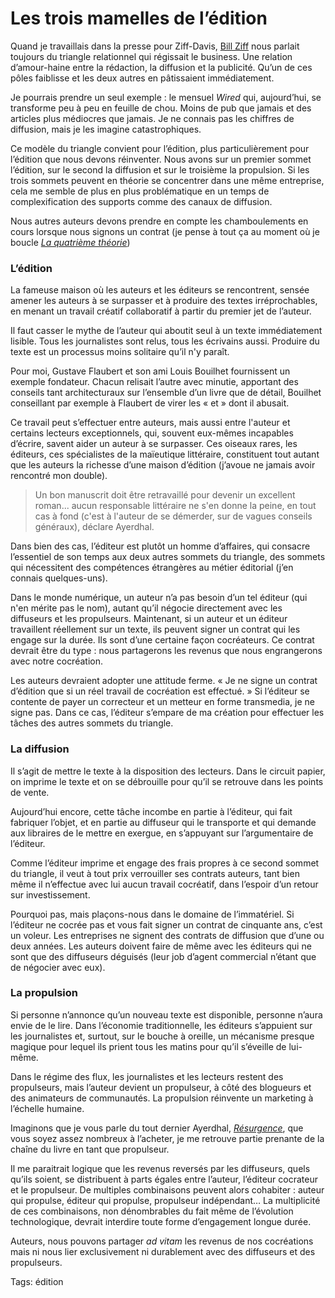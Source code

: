 # Les trois mamelles de l’édition

Quand je travaillais dans la presse pour Ziff-Davis, [Bill Ziff](http://en.wikipedia.org/wiki/William_Bernard_Ziff,_Jr.) nous parlait toujours du triangle relationnel qui régissait le business. Une relation d’amour-haine entre la rédaction, la diffusion et la publicité. Qu’un de ces pôles faiblisse et les deux autres en pâtissaient immédiatement.<span id="more-15755"></span>

Je pourrais prendre un seul exemple : le mensuel *Wired* qui, aujourd’hui, se transforme peu à peu en feuille de chou. Moins de pub que jamais et des articles plus médiocres que jamais. Je ne connais pas les chiffres de diffusion, mais je les imagine catastrophiques.

Ce modèle du triangle convient pour l’édition, plus particulièrement pour l’édition que nous devons réinventer. Nous avons sur un premier sommet l’édition, sur le second la diffusion et sur le troisième la propulsion. Si les trois sommets peuvent en théorie se concentrer dans une même entreprise, cela me semble de plus en plus problématique en un temps de complexification des supports comme des canaux de diffusion.

Nous autres auteurs devons prendre en compte les chamboulements en cours lorsque nous signons un contrat (je pense à tout ça au moment où je boucle [*La quatrième théorie*](http://blog.tcrouzet.com/la-quatrieme-theorie/))

### L’édition

La fameuse maison où les auteurs et les éditeurs se rencontrent, sensée amener les auteurs à se surpasser et à produire des textes irréprochables, en menant un travail créatif collaboratif à partir du premier jet de l’auteur.

Il faut casser le mythe de l’auteur qui aboutit seul à un texte immédiatement lisible. Tous les journalistes sont relus, tous les écrivains aussi. Produire du texte est un processus moins solitaire qu’il n'y paraît.

Pour moi, Gustave Flaubert et son ami Louis Bouilhet fournissent un exemple fondateur. Chacun relisait l’autre avec minutie, apportant des conseils tant architecturaux sur l’ensemble d’un livre que de détail, Bouilhet conseillant par exemple à Flaubert de virer les « et » dont il abusait.

Ce travail peut s’effectuer entre auteurs, mais aussi entre l'auteur et certains lecteurs exceptionnels, qui, souvent eux-mêmes incapables d’écrire, savent aider un auteur à se surpasser. Ces oiseaux rares, les éditeurs, ces spécialistes de la maïeutique littéraire, constituent tout autant que les auteurs la richesse d’une maison d’édition (j’avoue ne jamais avoir rencontré mon double).

> Un bon manuscrit doit être retravaillé pour devenir un excellent roman... aucun responsable littéraire ne s'en donne la peine, en tout cas à fond (c'est à l'auteur de se démerder, sur de vagues conseils généraux), déclare Ayerdhal.

Dans bien des cas, l’éditeur est plutôt un homme d’affaires, qui consacre l’essentiel de son temps aux deux autres sommets du triangle, des sommets qui nécessitent des compétences étrangères au métier éditorial (j’en connais quelques-uns).

Dans le monde numérique, un auteur n’a pas besoin d’un tel éditeur (qui n'en mérite pas le nom), autant qu’il négocie directement avec les diffuseurs et les propulseurs. Maintenant, si un auteur et un éditeur travaillent réellement sur un texte, ils peuvent signer un contrat qui les engage sur la durée. Ils sont d’une certaine façon cocréateurs. Ce contrat devrait être du type : nous partagerons les revenus que nous engrangerons avec notre cocréation.

Les auteurs devraient adopter une attitude ferme. « Je ne signe un contrat d’édition que si un réel travail de cocréation est effectué. » Si l’éditeur se contente de payer un correcteur et un metteur en forme transmedia, je ne signe pas. Dans ce cas, l’éditeur s’empare de ma création pour effectuer les tâches des autres sommets du triangle.

### La diffusion

Il s’agit de mettre le texte à la disposition des lecteurs. Dans le circuit papier, on imprime le texte et on se débrouille pour qu’il se retrouve dans les points de vente.

Aujourd’hui encore, cette tâche incombe en partie à l’éditeur, qui fait fabriquer l’objet, et en partie au diffuseur qui le transporte et qui demande aux libraires de le mettre en exergue, en s’appuyant sur l’argumentaire de l’éditeur.

Comme l’éditeur imprime et engage des frais propres à ce second sommet du triangle, il veut à tout prix verrouiller ses contrats auteurs, tant bien même il n’effectue avec lui aucun travail cocréatif, dans l’espoir d’un retour sur investissement.

Pourquoi pas, mais plaçons-nous dans le domaine de l’immatériel. Si l’éditeur ne cocrée pas et vous fait signer un contrat de cinquante ans, c’est un voleur. Les entreprises ne signent des contrats de diffusion que d’une ou deux années. Les auteurs doivent faire de même avec les éditeurs qui ne sont que des diffuseurs déguisés (leur job d’agent commercial n’étant que de négocier avec eux).

### La propulsion

Si personne n’annonce qu’un nouveau texte est disponible, personne n’aura envie de le lire. Dans l’économie traditionnelle, les éditeurs s’appuient sur les journalistes et, surtout, sur le bouche à oreille, un mécanisme presque magique pour lequel ils prient tous les matins pour qu’il s’éveille de lui-même.

Dans le régime des flux, les journalistes et les lecteurs restent des propulseurs, mais l’auteur devient un propulseur, à côté des blogueurs et des animateurs de communautés. La propulsion réinvente un marketing à l’échelle humaine.

Imaginons que je vous parle du tout dernier Ayerdhal, [*Résurgence*](http://www.amazon.fr/Résurgences-Ayerdhal/dp/284626211X/ref=sr_1_1), que vous soyez assez nombreux à l’acheter, je me retrouve partie prenante de la chaîne du livre en tant que propulseur.

Il me paraitrait logique que les revenus reversés par les diffuseurs, quels qu’ils soient, se distribuent à parts égales entre l’auteur, l’éditeur cocrateur et le propulseur. De multiples combinaisons peuvent alors cohabiter : auteur qui propulse, éditeur qui propulse, propulseur indépendant… La multiplicité de ces combinaisons, non dénombrables du fait même de l’évolution technologique, devrait interdire toute forme d’engagement longue durée.

Auteurs, nous pouvons partager *ad vitam* les revenus de nos cocréations mais ni nous lier exclusivement ni durablement avec des diffuseurs et des propulseurs.

Tags: édition